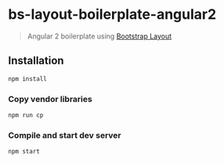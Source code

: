 # bs-layout-boilerplate-angular2
> Angular 2 boilerplate using [Bootstrap Layout](https://github.com/themekit/bootstrap-layout)

## Installation

```bash
npm install
```

### Copy vendor libraries
```bash
npm run cp
```

### Compile and start dev server
```bash
npm start
```